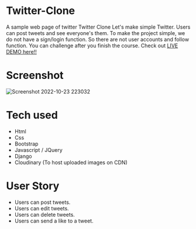 

# Twitter-Clone
A sample web page of twitter
Twitter Clone
Let's make simple Twitter. Users can post tweets and see everyone's them.
To make the project simple, we do not have a sign/login function.
So there are not user accounts and follow function. You can challenge after you finish the course.
Check out [LIVE DEMO here!!](https://twitterclone.dagmawitwondimu.repl.co/)

# Screenshot

![Screenshot 2022-10-23 223032](https://user-images.githubusercontent.com/110789260/197437181-c17d37fb-5353-4866-b76f-33fcd5c0c78d.png)





# Tech used
* Html
* Css
* Bootstrap
* Javascript / JQuery
* Django
* Cloudinary (To host uploaded images on CDN)

# User Story
* Users can post tweets.
* Users can edit tweets.
* Users can delete tweets.
* Users can send a like to a tweet.
